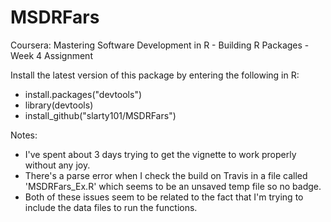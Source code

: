 # MSDRFars
Coursera: Mastering Software Development in R - Building R Packages - Week 4 Assignment

Install the latest version of this package by entering the following in R:
* install.packages("devtools")
* library(devtools)
* install_github("slarty101/MSDRFars")

Notes:
* I've spent about 3 days trying to get the vignette to work properly without any joy.
* There's a parse error when I check the build on Travis in a file called 'MSDRFars_Ex.R' which seems to be an unsaved temp file so no badge.
* Both of these issues seem to be related to the fact that I'm trying to include the data files to run the functions.
